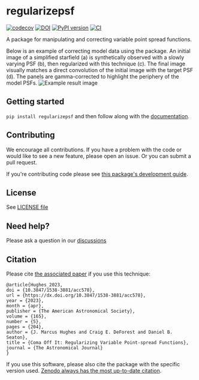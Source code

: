# regularizepsf
[![codecov](https://codecov.io/gh/punch-mission/regularizepsf/branch/main/graph/badge.svg?token=pn4NTO70I9)](https://codecov.io/gh/punch-mission/regularizepsf)
[![DOI](https://zenodo.org/badge/555583385.svg)](https://zenodo.org/badge/latestdoi/555583385)
[![PyPI version](https://badge.fury.io/py/regularizepsf.svg)](https://badge.fury.io/py/regularizepsf)
[![CI](https://github.com/punch-mission/regularizepsf/actions/workflows/ci.yml/badge.svg)](https://github.com/punch-mission/regularizepsf/actions/workflows/ci.yml)

A package for manipulating and correcting variable point spread functions.

Below is an example of correcting model data using the package. An initial image of a simplified starfield (a) is synthetically observed with a slowly
varying PSF (b), then regularized with this technique (c). The final image visually matches a direct convolution of
the initial image with the target PSF (d). The panels are gamma-corrected to highlight the periphery of the model PSFs.
![Example result image](model_example.png)

## Getting started

`pip install regularizepsf` and then follow along with the [documentation](https://punch-mission.github.io/regularizepsf/concepts.html).

## Contributing
We encourage all contributions. If you have a problem with the code or would like to see a new feature, please open an issue. Or you can submit a pull request.

If you're contributing code please see [this package's development guide](https://punch-mission.github.io/regularizepsf/development.html).

## License
See [LICENSE file](LICENSE)

## Need help?
Please ask a question in our [discussions](https://github.com/punch-mission/regularizepsf/discussions)

## Citation
Please cite [the associated paper](https://iopscience.iop.org/article/10.3847/1538-3881/acc578) if you use this technique:

```
@article{Hughes_2023,
doi = {10.3847/1538-3881/acc578},
url = {https://dx.doi.org/10.3847/1538-3881/acc578},
year = {2023},
month = {apr},
publisher = {The American Astronomical Society},
volume = {165},
number = {5},
pages = {204},
author = {J. Marcus Hughes and Craig E. DeForest and Daniel B. Seaton},
title = {Coma Off It: Regularizing Variable Point-spread Functions},
journal = {The Astronomical Journal}
}
```

If you use this software, please also cite the package with the specific version used. [Zenodo always has the most up-to-date citation](https://zenodo.org/records/10066960).
